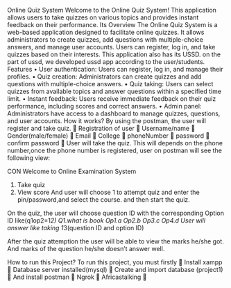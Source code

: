 Online Quiz System
Welcome to the Online Quiz System! This application allows users to take quizzes on various topics and provides instant feedback on their performance.
Its Overview
The Online Quiz System is a web-based application designed to facilitate online quizzes. It allows administrators to create quizzes, add questions with multiple-choice answers, and manage user accounts. Users can register, log in, and take quizzes based on their interests. This application also has its USSD. on the  part of ussd, we developed ussd app according to the user/students.
Features
•	User authentication: Users can register, log in, and manage their profiles.
•	Quiz creation: Administrators can create quizzes and add questions with multiple-choice answers.
•	Quiz taking: Users can select quizzes from available topics and answer questions within a specified time limit.
•	Instant feedback: Users receive immediate feedback on their quiz performance, including scores and correct answers.
•	Admin panel: Administrators have access to a dashboard to manage quizzes, questions, and user accounts.
How it works?
By using the postman, the user will register and take quiz.
                  	Registration of user
                  	Username/name
                  	Gender(male/female)
                  	Email
                  	College
                  	phoneNumber
                  	password
                  	confirm password
                  	User will take the quiz.
This will depends on  the phone number,once the phone number is registered, user on postman will see the following view:

CON Welcome to Online Examination System
1. Take quiz
2. View score
And user will choose 1 to attempt quiz and enter the pin/password,and select the course. and then start the quiz.

On the quiz, the user will choose question ID with the corresponding Option ID like(q1op2=1*2)
Q1.what is book
Op1.a
Op2.b
Op3.c
Op4.d
User will answer like taking 1*3(question ID and option ID)

After the quiz attemption the user will be able to view the marks he/she got. And marks of the question he/she doesn’t answer well. 

How to run this Project?
To run this project, you must firstly
	Install xampp
	Database server installed(mysql)
	Create and import database (project1)
	And install postman
	Ngrok
	Africastalking
	





